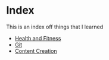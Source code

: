 # Index

This is an index off things that I learned

- [Health and Fitness](health-and-fitness/)
- [Git](git/git)
- [Content Creation](content-creation)